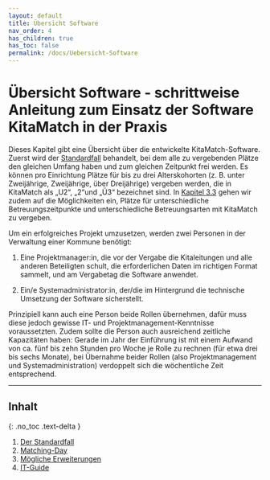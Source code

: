 ```yaml
---
layout: default
title: Übersicht Software
nav_order: 4
has_children: true
has_toc: false
permalink: /docs/Uebersicht-Software
---
```


# Übersicht Software - schrittweise Anleitung zum Einsatz der Software KitaMatch in der Praxis

Dieses Kapitel gibt eine Übersicht über die entwickelte KitaMatch-Software. Zuerst wird der [Standardfall](/docs/Uebersicht-Software/Der-Standardfall) behandelt, bei dem alle zu vergebenden Plätze den gleichen Umfang haben und zum gleichen Zeitpunkt frei werden. Es können pro Einrichtung Plätze für bis zu drei Alterskohorten (z. B. unter Zweijährige, Zweijährige, über Dreijährige) vergeben werden, die in KitaMatch als „U2“, „2“und „Ü3“ bezeichnet sind. In [Kapitel 3.3](/docs/Uebersicht-Software/Moegliche-Erweiterungen) gehen wir zudem auf die Möglichkeiten ein, Plätze für unterschiedliche Betreuungszeitpunkte und unterschiedliche Betreuungsarten mit KitaMatch zu vergeben.

Um ein erfolgreiches Projekt umzusetzen, werden zwei Personen in der Verwaltung einer Kommune benötigt: 

  1. Eine Projektmanager:in, die vor der Vergabe die Kitaleitungen und alle anderen Beteiligten schult, die erforderlichen Daten im richtigen Format sammelt, und am Vergabetag die Software anwendet. 

  2. Ein/e Systemadministrator:in, der/die im Hintergrund die technische Umsetzung der Software sicherstellt.

Prinzipiell kann auch eine Person beide Rollen übernehmen, dafür muss diese jedoch gewisse IT- und Projektmanagement-Kenntnisse voraussetzten. Zudem sollte die Person auch ausreichend zeitliche Kapazitäten haben: Gerade im Jahr der Einführung ist mit einem Aufwand von ca. fünf bis zehn Stunden pro Woche je Rolle zu rechnen (für etwa drei bis sechs Monate), bei Übernahme beider Rollen (also Projektmanagement und Systemadministration) verdoppelt sich die wöchentliche Zeit entsprechend.


---


## Inhalt
{: .no_toc .text-delta }

1. [Der Standardfall](/docs/Uebersicht-Software/Der-Standardfall)
2. [Matching-Day](/docs/Uebersicht-Software/Matching-Day)
3. [Mögliche Erweiterungen](/docs/Uebersicht-Software/Moegliche-Erweiterungen)
4. [IT-Guide](/docs/Uebersicht-Software/IT-Guide)
